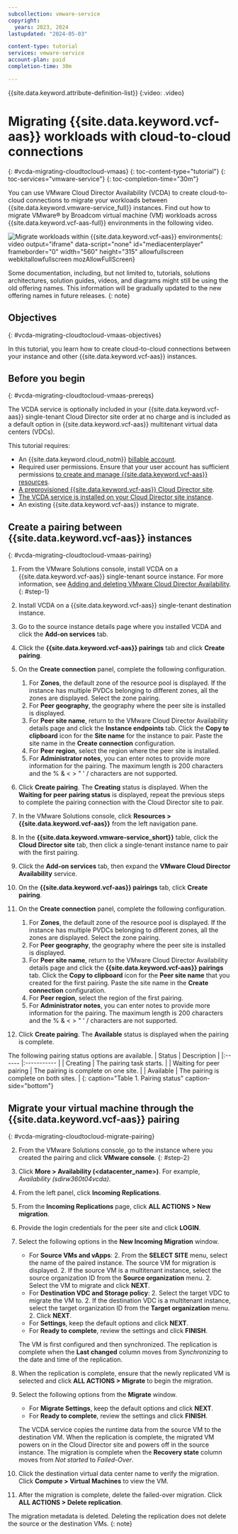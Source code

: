```yaml
---
subcollection: vmware-service
copyright:
  years: 2023, 2024
lastupdated: "2024-05-03"

content-type: tutorial
services: vmware-service
account-plan: paid
completion-time: 30m

---
```

{{site.data.keyword.attribute-definition-list}}
{:video: .video}

# Migrating {{site.data.keyword.vcf-aas}} workloads with cloud-to-cloud connections
{: #vcda-migrating-cloudtocloud-vmaas}
{: toc-content-type="tutorial"}
{: toc-services="vmware-service"}
{: toc-completion-time="30m"}

You can use VMware Cloud Director Availability (VCDA) to create cloud-to-cloud connections to migrate your workloads between {{site.data.keyword.vmware-service_full}} instances. Find out how to migrate VMware® by Broadcom virtual machine (VM) workloads across {{site.data.keyword.vcf-aas-full}} environments in the following video.

![Migrate workloads within {{site.data.keyword.vcf-aas}} environments](https://cdnapisec.kaltura.com/html5/html5lib/v2.101/mwEmbedFrame.php/p/1773841/uiconf_id/27941801/entry_id/1_vdo0bb3k?wid=_1773841&iframeembed=true&entry_id=1_vdo0bb3k){: video output="iframe" data-script="none" id="mediacenterplayer" frameborder="0" width="560" height="315" allowfullscreen webkitallowfullscreen mozAllowFullScreen}

Some documentation, including, but not limited to, tutorials, solutions architectures, solution guides, videos, and diagrams might still be using the old offering names. This information will be gradually updated to the new offering names in future releases.
{: note}

## Objectives
{: #vcda-migrating-cloudtocloud-vmaas-objectives}

In this tutorial, you learn how to create cloud-to-cloud connections between your instance and other {{site.data.keyword.vcf-aas}} instances.

## Before you begin
{: #vcda-migrating-cloudtocloud-vmaas-prereqs}

The VCDA service is optionally included in your {{site.data.keyword.vcf-aas}} single-tenant Cloud Director site order at no charge and is included as a default option in {{site.data.keyword.vcf-aas}} multitenant virtual data centers (VDCs).

This tutorial requires:

* An {{site.data.keyword.cloud_notm}} [billable account](/docs/account?topic=account-accounts).
* Required user permissions. Ensure that your user account has sufficient permissions [to create and manage {{site.data.keyword.vcf-aas}} resources](/docs/vmware-service?topic=vmware-service-getting-started).
* [A preprovisioned {{site.data.keyword.vcf-aas}} Cloud Director site](/docs/vmwaresolutions?topic=vmwaresolutions-tenant-ordering).
* [The VCDA service is installed on your Cloud Director site instance](/docs/vmware-service?topic=vmware-service-vcda-adding-deleting).
* An existing {{site.data.keyword.vcf-aas}} instance to migrate.

## Create a pairing between {{site.data.keyword.vcf-aas}} instances
{: #vcda-migrating-cloudtocloud-vmaas-pairing}

<!-- The {: #step-1} tag and the ordered list that has only 1s are intentional. Do not delete. This coding is necessary for proper indentation when the procedure is translated. -->

1. From the VMware Solutions console, install VCDA on a {{site.data.keyword.vcf-aas}} single-tenant source instance. For more information, see [Adding and deleting VMware Cloud Director Availability](/docs/vmware-service?topic=vmware-service-vcda-adding-deleting#vcda-adding-deleting-add-proc). {: #step-1}
1. Install VCDA on a {{site.data.keyword.vcf-aas}} single-tenant destination instance.
1. Go to the source instance details page where you installed VCDA and click the **Add-on services** tab.
1. Click the **{{site.data.keyword.vcf-aas}} pairings** tab and click **Create pairing**.

1. On the **Create connection** panel, complete the following configuration.
   1. For **Zones**, the default zone of the resource pool is displayed. If the instance has multiple PVDCs belonging to different zones, all the zones are displayed. Select the zone pairing.
   1. For **Peer geography**, the geography where the peer site is installed is displayed.
   1. For **Peer site name**, return to the VMware Cloud Director Availability details page and click the **Instance endpoints** tab. Click the **Copy to clipboard** icon for the **Site name** for the instance to pair. Paste the site name in the **Create connection** configuration.
   1. For **Peer region**, select the region where the peer site is installed.
   1. For **Administrator notes**, you can enter notes to provide more information for the pairing. The maximum length is 200 characters and the % & < > " ' / characters are not supported.

1. Click **Create pairing**. The **Creating** status is displayed. When the **Waiting for peer pairing status** is displayed, repeat the previous steps to complete the pairing connection with the Cloud Director site to pair.
1. In the VMware Solutions console, click **Resources > {{site.data.keyword.vcf-aas}}** from the left navigation pane.
1. In the **{{site.data.keyword.vmware-service_short}}** table, click the **Cloud Director site** tab, then click a single-tenant instance name to pair with the first pairing.
1. Click the **Add-on services** tab, then expand the **VMware Cloud Director Availability** service.
1. On the **{{site.data.keyword.vcf-aas}} pairings** tab, click **Create pairing**.

1. On the **Create connection** panel, complete the following configuration.
   1. For **Zones**, the default zone of the resource pool is displayed. If the instance has multiple PVDCs belonging to different zones, all the zones are displayed. Select the zone pairing.
   1. For **Peer geography**, the geography where the peer site is installed is displayed.
   1. For **Peer site name**, return to the VMware Cloud Director Availability details page and click the **{{site.data.keyword.vcf-aas}} pairings** tab. Click the **Copy to clipboard** icon for the **Peer site name** that you created for the first pairing. Paste the site name in the **Create connection** configuration.
   1. For **Peer region**, select the region of the first pairing.
   1. For **Administrator notes**, you can enter notes to provide more information for the pairing. The maximum length is 200 characters and the % & < > " ' / characters are not supported.

1. Click **Create pairing**. The **Available** status is displayed when the pairing is complete.

The following pairing status options are available.
| Status | Description |
|:------ |:----------- |
| Creating | The pairing task starts. |
| Waiting for peer pairing | The pairing is complete on one site. |
| Available | The pairing is complete on both sites. |
{: caption="Table 1. Pairing status" caption-side="bottom"}

## Migrate your virtual machine through the {{site.data.keyword.vcf-aas}} pairing
{: #vcda-migrating-cloudtocloud-migrate-pairing}

<!-- The {: #step-2} tag and the ordered list that has only 2s are intentional. Do not delete. This coding is necessary for proper indentation when the procedure is translated. -->

2. From the VMware Solutions console, go to the instance where you created the pairing and click **VMware console**. {: #step-2}
2. Click **More > Availability (<datacenter_name>)**. For example, *Availability (sdirw360t04vcda)*.
2. From the left panel, click **Incoming Replications**.
2. From the **Incoming Replications** page, click **ALL ACTIONS > New migration**.
2. Provide the login credentials for the peer site and click **LOGIN**.

2. Select the following options in the **New Incoming Migration** window.
   * For **Source VMs and vApps**:
      2. From the **SELECT SITE** menu, select the name of the paired instance. The source VM for migration is displayed.
      2. If the source VM is a multitenant instance, select the source organization ID from the **Source organization** menu.
      2. Select the VM to migrate and click **NEXT**.
   * For **Destination VDC and Storage policy**:
      2. Select the target VDC to migrate the VM to.
      2. If the destination VDC is a multitenant instance, select the target organization ID from the **Target organization** menu.
      2. Click **NEXT**.
   * For **Settings**, keep the default options and click **NEXT**.
   * For **Ready to complete**, review the settings and click **FINISH**.

   The VM is first configured and then synchronized. The replication is complete when the **Last changed** column moves from *Synchronizing* to the date and time of the replication.

2. When the replication is complete, ensure that the newly replicated VM is selected and click **ALL ACTIONS > Migrate** to begin the migration.

2. Select the following options from the **Migrate** window.
   * For **Migrate Settings**, keep the default options and click **NEXT**.
   * For **Ready to complete**, review the settings and click **FINISH**.

   The VCDA service copies the runtime data from the source VM to the destination VM. When the replication is complete, the migrated VM powers on in the Cloud Director site and powers off in the source instance. The migration is complete when the **Recovery state** column moves from *Not started* to *Failed-Over*.

2. Click the destination virtual data center name to verify the migration. Click **Compute > Virtual Machines** to view the VM.
2. After the migration is complete, delete the failed-over migration. Click **ALL ACTIONS > Delete replication**.

The migration metadata is deleted. Deleting the replication does not delete the source or the destination VMs.
{: note}
